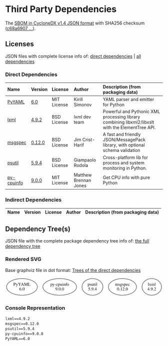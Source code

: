 # Third Party Dependencies

<!--[[[fill sbom_sha256()]]]-->
The [SBOM in CycloneDX v1.4 JSON format](https://git.sr.ht/~sthagen/taksonomia/blob/default/sbom.json) with SHA256 checksum ([c68a6907 ...](https://git.sr.ht/~sthagen/taksonomia/blob/default/sbom.json.sha256 "sha256:c68a6907a87d2cd8bde5b9450436c18669dc787eb8fb8f998657c0dae6657daf")).
<!--[[[end]]] (checksum: 41ad98f4a136fe85c5b59753b40d82d9)-->
## Licenses 

JSON files with complete license info of: [direct dependencies](direct-dependency-licenses.json) | [all dependencies](all-dependency-licenses.json)

### Direct Dependencies

<!--[[[fill direct_dependencies_table()]]]-->
| Name                                                  | Version                                             | License     | Author                | Description (from packaging data)                                                                |
|:------------------------------------------------------|:----------------------------------------------------|:------------|:----------------------|:-------------------------------------------------------------------------------------------------|
| [PyYAML](https://pyyaml.org/)                         | [6.0](https://pypi.org/project/PyYAML/6.0/)         | MIT License | Kirill Simonov        | YAML parser and emitter for Python                                                               |
| [lxml](https://lxml.de/)                              | [4.9.2](https://pypi.org/project/lxml/4.9.2/)       | BSD License | lxml dev team         | Powerful and Pythonic XML processing library combining libxml2/libxslt with the ElementTree API. |
| [msgspec](https://jcristharif.com/msgspec/)           | [0.12.0](https://pypi.org/project/msgspec/0.12.0/)  | BSD License | Jim Crist-Harif       | A fast and friendly JSON/MessagePack library, with optional schema validation                    |
| [psutil](https://github.com/giampaolo/psutil)         | [5.9.4](https://pypi.org/project/psutil/5.9.4/)     | BSD License | Giampaolo Rodola      | Cross-platform lib for process and system monitoring in Python.                                  |
| [py-cpuinfo](https://github.com/workhorsy/py-cpuinfo) | [9.0.0](https://pypi.org/project/py-cpuinfo/9.0.0/) | MIT License | Matthew Brennan Jones | Get CPU info with pure Python                                                                    |
<!--[[[end]]] (checksum: 41e531a87a601654d6afc50dedef52e3)-->

### Indirect Dependencies

<!--[[[fill indirect_dependencies_table()]]]-->
| Name | Version | License | Author | Description (from packaging data) |
|:-----|:--------|:--------|:-------|:----------------------------------|
<!--[[[end]]] (checksum: 8a87b89207db0be2864af66f9266660c)-->

## Dependency Tree(s)

JSON file with the complete package dependency tree info of: [the full dependency tree](package-dependency-tree.json)

### Rendered SVG

Base graphviz file in dot format: [Trees of the direct dependencies](package-dependency-tree.dot.txt)

<img src="./package-dependency-tree.svg" alt="Trees of the direct dependencies" title="Trees of the direct dependencies"/>

### Console Representation

<!--[[[fill dependency_tree_console_text()]]]-->
````console
lxml==4.9.2
msgspec==0.12.0
psutil==5.9.4
py-cpuinfo==9.0.0
PyYAML==6.0
````
<!--[[[end]]] (checksum: 6dd6712456dac83faddb94c82ee34708)-->
